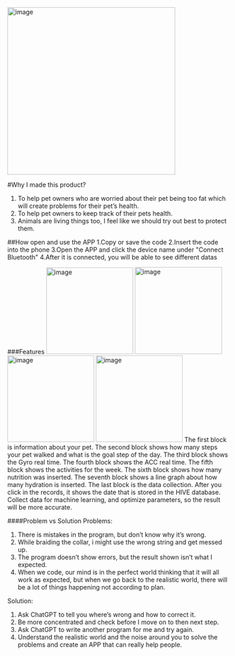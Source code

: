 <img width="379" alt="image" src="https://user-images.githubusercontent.com/129605266/235885353-09d1cb41-db97-445f-8a04-bfcf213099a1.png">

#Why I made this product?
1. To help pet owners who are worried about their pet being too fat which will create problems for their pet’s health.
2. To help pet owners to keep track of their pets health.
3. Animals are living things too, I feel like we should try out best to protect them.

##How open and use the APP
1.Copy or save the code
2.Insert the code into the phone
3.Open the APP and click the device name under "Connect Bluetooth"
4.After it is connected, you will be able to see different datas

###Features
<img width="196" alt="image" src="https://user-images.githubusercontent.com/129605266/235922979-509698a7-d46d-435b-82c8-0e066f8535cd.png">
<img width="197" alt="image" src="https://user-images.githubusercontent.com/129605266/235923000-45e823b8-75b7-41a3-a019-1154a8206fd5.png">
<img width="196" alt="image" src="https://user-images.githubusercontent.com/129605266/235923026-f31fedaa-ba04-4f1c-abf2-80bad8889c2e.png">
<img width="196" alt="image" src="https://user-images.githubusercontent.com/129605266/235923047-13c08385-56e7-4d1d-94f8-4f6b42d1136d.png">
The first block is information about your pet.
The second block shows how many steps your pet walked and what is the goal step of the day.
The third block shows the Gyro real time.
The fourth block shows the ACC real time.
The fifth block shows the activities for the week.
The sixth block shows how many nutrition was inserted.
The seventh block shows a line graph about how many hydration is inserted.
The last block is the data collection.
After you click in the records, it shows the date that is stored in the HIVE database.
Collect data for machine learning, and optimize parameters, so the result will be more accurate.

####Problem vs Solution
Problems:
1. There is mistakes in the program, but don’t know why it’s wrong.
2. While braiding the collar, i might use the wrong string and get messed up.
3. The program doesn’t show errors, but the result shown isn’t what I expected.
4. When we code, our mind is in the perfect world thinking that it will all work as expected, but when we go back to the realistic world, there will be a lot of things happening not according to plan.

Solution:
1. Ask ChatGPT to tell you where’s wrong and how to correct it.
2. Be more concentrated and check before I move on to then next step.
3. Ask ChatGPT to write another program for me and try again.
4. Understand the realistic world and the noise around you to solve the problems and create an APP that can really help people.

